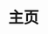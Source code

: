 ---
home: true
title: 主页
icon: home
# bgImage: /222.jpeg
heroImage: /logo2.svg
heroText: Memory's notes
tagline: 不积跬步，无以至千里；不积小流，无以成江海✊
actions:
  - text: 开始阅读 🧭
    link: /zh/notes/  
    type: primary

  - text: 博客主页 💡
    link: /zh/BlogHome.md

features:
  - title: Markdown 增强
    icon: fab fa-markdown
    details: 新增文字对齐、上下角标、脚注、标记、任务列表、数学公式、流程图、图表与幻灯片支持
    link: /zh/demo/markdown

  - title: 幻灯片页面
    icon: person-chalkboard
    details: 添加幻灯片页面以显示你喜欢的内容
    link: /zh/slides

  - title: 页面配置
    icon: object-group
    details: 添加路径导航、页脚、改进的导航栏、改进的页面导航等。
    link: /zh/demo/page
---